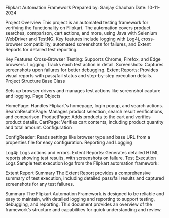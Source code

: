 Flipkart Automation Framework
Prepared by: Sanjay Chauhan
Date: 10-11-2024

Project Overview
This project is an automated testing framework for verifying the functionality on Flipkart. The automation covers product searches, comparison, cart actions, and more, using Java with Selenium WebDriver and TestNG. Key features include logging with Log4j, cross-browser compatibility, automated screenshots for failures, and Extent Reports for detailed test reporting.

Key Features
Cross-Browser Testing: Supports Chrome, Firefox, and Edge browsers.
Logging: Tracks each test action in detail.
Screenshots: Captures screenshots upon failures for better debugging.
Extent Reports: Provides visual reports with pass/fail status and step-by-step execution details.
Project Structure
Base Class

Sets up browser drivers and manages test actions like screenshot capture and logging.
Page Objects

HomePage: Handles Flipkart's homepage, login popup, and search actions.
SearchResultsPage: Manages product selection, search result verifications, and comparison.
ProductPage: Adds products to the cart and verifies product details.
CartPage: Verifies cart contents, including product quantity and total amount.
Configuration

ConfigReader: Reads settings like browser type and base URL from a properties file for easy configuration.
Reporting and Logging

Log4j: Logs actions and errors.
Extent Reports: Generates detailed HTML reports showing test results, with screenshots on failure.
Test Execution Logs
Sample test execution logs from the Flipkart automation framework:

Extent Report Summary
The Extent Report provides a comprehensive summary of test execution, including detailed pass/fail results and captured screenshots for any test failures.

Summary
The Flipkart Automation Framework is designed to be reliable and easy to maintain, with detailed logging and reporting to support testing, debugging, and reporting. This document provides an overview of the framework’s structure and capabilities for quick understanding and review.

